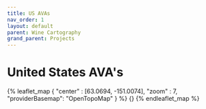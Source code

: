 ```yaml
---
title: US AVAs
nav_order: 1
layout: default
parent: Wine Cartography
grand_parent: Projects
---
```


# United States AVA's

{% leaflet_map { "center" : [63.0694,  -151.0074],
                 "zoom" : 7,
                 "providerBasemap": "OpenTopoMap" } %}
    {}
{% endleaflet_map %}